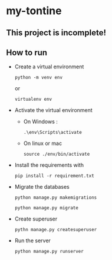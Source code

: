 # my-tontine

## This project is incomplete!

## How to run

- Create a virtual environment

    ```
    python -m venv env
    ```

    or

    ```
    virtualenv env
    ```

- Activate the virtual environment

  - On Windows :
    ```
    .\env\Scripts\activate
    ```

  - On linux or mac
    ```
    source ./env/bin/activate
    ```

- Install the requirements with

    ```
    pip install -r requirement.txt
    ```

- Migrate the databases

    ```
    python manage.py makemigrations
    ```

    ```
    python manage.py migrate
    ```

- Create superuser

    ```
    pythn manage.py createsuperuser
    ```

- Run the server

    ```
    python manage.py runserver
    ```
